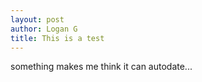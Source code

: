 ```yaml
---
layout: post
author: Logan G
title: This is a test
---
```

something makes me think it can autodate...